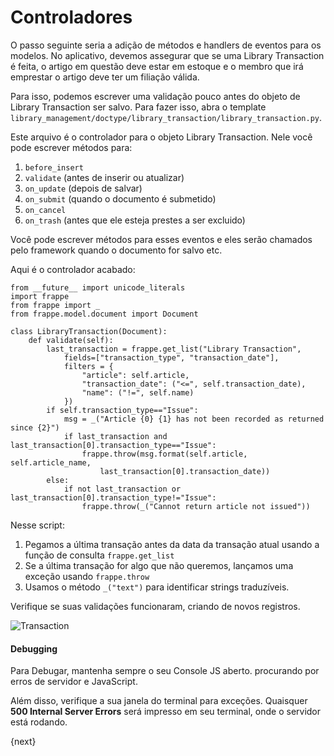 # Controladores

O passo seguinte seria a adição de métodos e handlers de eventos para os modelos. No aplicativo, devemos assegurar que se uma Library Transaction é feita, o artigo em questão deve estar em estoque e o membro que irá emprestar o artigo deve ter um filiação válida.

Para isso, podemos escrever uma validação pouco antes do objeto de Library Transaction ser salvo. Para fazer isso, abra o template `library_management/doctype/library_transaction/library_transaction.py`.

Este arquivo é o controlador para o objeto Library Transaction. Nele você pode escrever métodos para:

1. `before_insert`
1. `validate` (antes de inserir ou atualizar)
1. `on_update` (depois de salvar)
1. `on_submit` (quando o documento é submetido)
1. `on_cancel`
1. `on_trash` (antes que ele esteja prestes a ser excluido)

Você pode escrever métodos para esses eventos e eles serão chamados pelo framework quando o documento for salvo etc.

Aqui é o controlador acabado:

	from __future__ import unicode_literals
	import frappe
	from frappe import _
	from frappe.model.document import Document

	class LibraryTransaction(Document):
		def validate(self):
			last_transaction = frappe.get_list("Library Transaction",
				fields=["transaction_type", "transaction_date"],
				filters = {
					"article": self.article,
					"transaction_date": ("<=", self.transaction_date),
					"name": ("!=", self.name)
				})
			if self.transaction_type=="Issue":
				msg = _("Article {0} {1} has not been recorded as returned since {2}")
				if last_transaction and last_transaction[0].transaction_type=="Issue":
					frappe.throw(msg.format(self.article, self.article_name,
						last_transaction[0].transaction_date))
			else:
				if not last_transaction or last_transaction[0].transaction_type!="Issue":
					frappe.throw(_("Cannot return article not issued"))

Nesse script:

1. Pegamos a última transação antes da data da transação atual usando a função de consulta `frappe.get_list`
1. Se a última transação for algo que não queremos, lançamos uma exceção usando `frappe.throw`
1. Usamos o método `_("text")` para identificar strings traduzíveis.

Verifique se suas validações funcionaram, criando de novos registros.

<img class="screenshot" alt="Transaction" src="/docs/assets/img/lib_trans.png">

#### Debugging

Para Debugar, mantenha sempre o seu Console JS aberto. procurando por erros de servidor e JavaScript.

Além disso, verifique a sua janela do terminal para exceções. Quaisquer  **500 Internal Server Errors** será impresso em seu terminal, onde o servidor está rodando.

{next}
